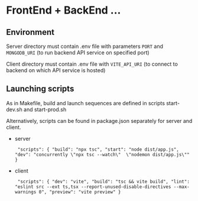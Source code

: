 # FrontEnd + BackEnd ...

## Environment

Server directory must contain .env file with parameters `PORT` and `MONGODB_URI` (to run backend API service on specified port)

Client directory must contain .env file with `VITE_API_URI` (to connect to backend on which API service is hosted)

## Launching scripts

As in Makefile, build and launch sequences are defined in scripts start-dev.sh and start-prod.sh

Alternatively, scripts can be found in package.json separately for server and client.

- server

  `	"scripts": {
	"build": "npx tsc",
	"start": "node dist/app.js",
	"dev": "concurrently \"npx tsc --watch\"  \"nodemon dist/app.js\""
}`

- client

  `	"scripts": {
"dev": "vite",
"build": "tsc && vite build",
"lint": "eslint src --ext ts,tsx --report-unused-disable-directives --max-warnings 0",
"preview": "vite preview"
}`
